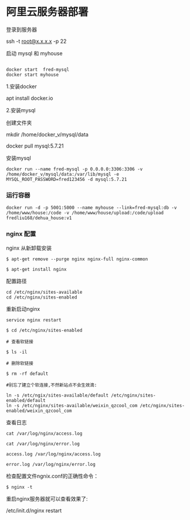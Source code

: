 
# 阿里云服务器部署

登录到服务器

ssh -t root@x.x.x.x -p 22

启动 mysql 和 myhouse

```

docker start  fred-mysql 
docker start myhouse

```

1.安装docker

apt install docker.io

2.安装mysql

创建文件夹

mkdir /home/docker_v/mysql/data

docker pull mysql:5.7.21

安装mysql
```
docker run --name fred-mysql -p 0.0.0.0:3306:3306 -v /home/docker_v/mysql/data:/var/lib/mysql -e MYSQL_ROOT_PASSWORD=fred123456 -d mysql:5.7.21
```

### 运行容器

```
docker run -d -p 5001:5000 --name myhouse --link=fred-mysql:db -v /home/www/house:/code -v /home/www/house/upload:/code/upload  fredliu168/dehua_house:v1
```

### nginx 配置

nginx 从新卸载安装

```
$ apt-get remove --purge nginx nginx-full nginx-common

$ apt-get install nginx

```


配置路径

```
cd /etc/nginx/sites-available
cd /etc/nginx/sites-enabled
```

重新启动nginx

```
service nginx restart

```


```
$ cd /etc/nginx/sites-enabled

# 查看软链接

$ ls -il

# 删除软链接

$ rm -rf default 

#别忘了建立个软连接,不然新站点不会生效滴:

ln -s /etc/ngix/sites-available/default /etc/nginx/sites-enabled/default
ln -s /etc/nginx/sites-available/weixin_qzcool_com /etc/nginx/sites-enabled/weixin_qzcool_com
```

查看日志

```
cat /var/log/nginx/access.log

cat /var/log/nginx/error.log

access.log /var/log/nginx/access.log

error.log /var/log/nginx/error.log

```

检查配置文件ngnix.conf的正确性命令：

````
$ nginx -t
````

重启nginx服务器就可以查看效果了:

/etc/init.d/nginx restart